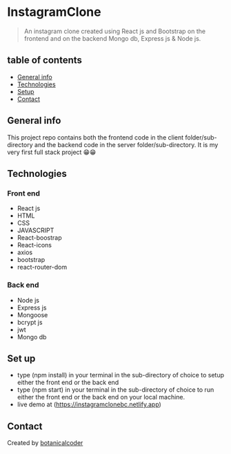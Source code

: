 # InstagramClone

> An instagram clone created using React js and Bootstrap on the frontend and on the backend Mongo db, Express js & Node js.

## table of contents

- [General info](#general-info)
- [Technologies](#technologies)
- [Setup](#setup)
- [Contact](#contact)

## General info

This project repo contains both the frontend code in the client folder/sub-directory and the backend code in the server folder/sub-directory.
It is my very first full stack project 😁😁

## Technologies

### Front end

- React js
- HTML
- CSS
- JAVASCRIPT
- React-boostrap
- React-icons
- axios
- bootstrap
- react-router-dom

### Back end
- Node js
- Express js
- Mongoose
- bcrypt js
- jwt
- Mongo db


## Set up

- type (npm install) in your terminal in the sub-directory of choice to setup either the front end or the back end
- type (npm start) in your terminal in the sub-directory of choice to run either the front end or the back end on your local machine.
- live demo at (https://instagramclonebc.netlify.app)

## Contact

 Created by [botanicalcoder](https://www.twitter.com/botanicalcoder)
